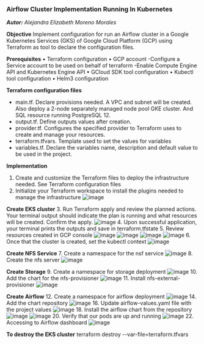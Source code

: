 ### Airflow Cluster Implementation Running In Kubernetes
***Autor:** Alejandra Elizabeth Moreno Morales*

**Objective**
Implement configuration for run an Airflow cluster in a Google Kubernetes Services (GKS) of Google Cloud Platform (GCP) using Terraform as tool to declare the configuration files.

**Prerequisites**
• Terraform configuration
• GCP account
-Configure a Service account to be used on behalf of terraform
-Enable Compute Engine API and Kubernetes Engine API
• GCloud SDK tool configuration
• Kubectl tool configuration
• Helm3 configuration

**Terraform configuration files**
- main.tf. Declare provisions needed. A VPC and subnet will be created. Also deploy a 2-node separately managed node pool GKE cluster. And SQL resource running PostgreSQL 12.
- output.tf. Define outputs values after creation.
- provider.tf. Configures the specified provider to Terraform uses to create and manage your resources.
- terraform.tfvars. Template used to set the values for variables
- variables.tf. Declare the variables name, description and default value to be used in the project.

**Implementation**
1. Create and customize the Terraform files to deploy the infrastructure needed. See Terraform configuration files
2. Initialize your Terraform workspace to install the plugins needed to manage the infrastructure
![image](https://user-images.githubusercontent.com/91718364/141062965-3996e685-ca0b-4240-8d2e-bd96259d4f8e.png)

**Create EKS cluster**
3. Run Terraform apply and review the planned actions. Your terminal output should indicate the plan is running and what resources will be created. Confirm the apply.
![image](https://user-images.githubusercontent.com/91718364/141063000-29da7fda-a0e2-4813-9a9c-eed7955bbebc.png)
4. Upon successful application, your terminal prints the outputs and save in terraform.tfstate
5. Review resources created in GCP console
![image](https://user-images.githubusercontent.com/91718364/141063038-e3cfbde4-960a-4af4-ae06-93718038b6bd.png)
![image](https://user-images.githubusercontent.com/91718364/141063046-16551bc6-64af-48ff-b821-c4dc433ae028.png)
![image](https://user-images.githubusercontent.com/91718364/141063052-1fd042c7-a8fd-4eb8-99bd-e91849b72167.png)
![image](https://user-images.githubusercontent.com/91718364/141063059-3d2aeb32-8221-4fe1-92c5-c363a7c656d3.png)
6. Once that the cluster is created, set the kubectl context
![image](https://user-images.githubusercontent.com/91718364/141063072-1154c58b-4c8e-4319-a1f1-adc8067231ad.png)

**Create NFS Service**
7. Create a namespace for the nsf service
![image](https://user-images.githubusercontent.com/91718364/141063109-eab20454-ee14-4a4b-831c-1384f415633d.png)
8. Create the nfs server
![image](https://user-images.githubusercontent.com/91718364/141063172-49251beb-efd1-4cfa-bf4e-fc2fb779f337.png)

**Create Storage**
9. Create a namespace for storage deployment
![image](https://user-images.githubusercontent.com/91718364/141063198-09861b48-6a19-41c0-b896-1a96e591a659.png)
10. Add the chart for the nfs-provisioner
![image](https://user-images.githubusercontent.com/91718364/141063289-a4cf0d12-028f-4490-b653-0cf2df4fdc89.png)
11. Install nfs-external-provisioner
![image](https://user-images.githubusercontent.com/91718364/141063299-78754f10-0f50-4e42-80e6-4bbcc5ca9612.png)

**Create Airflow**
12.	Create a namespace for airflow deployment
![image](https://user-images.githubusercontent.com/91718364/141063336-7db75ac5-1ef5-4afc-8f02-80c655500f62.png)
14. Add the chart repository
![image](https://user-images.githubusercontent.com/91718364/141063355-c5b4064b-7c19-44f7-9d3f-5a83cf0d1b11.png)
16. Update airflow-values.yaml file with the project values
![image](https://user-images.githubusercontent.com/91718364/141063380-8c56875d-d86d-4140-90e5-fd621b20cda1.png)
18. Install the airflow chart from the repository
![image](https://user-images.githubusercontent.com/91718364/141063426-0ff31b7a-6757-430c-a92d-4968ec847065.png)
![image](https://user-images.githubusercontent.com/91718364/141063438-14ec2f09-2a1e-4d06-ba15-828d09f34a53.png)
20. Verify that our pods are up and running
![image](https://user-images.githubusercontent.com/91718364/141063449-c062a82e-4a2a-47a1-a69a-b77f3eb9db00.png)
22.	Accessing to Airflow dashboard
![image](https://user-images.githubusercontent.com/91718364/141063473-ac88c046-66e8-4f50-9bbd-57ee3ce15abe.png)

**To destroy the EKS cluster**
terraform destroy --var-file=terraform.tfvars


